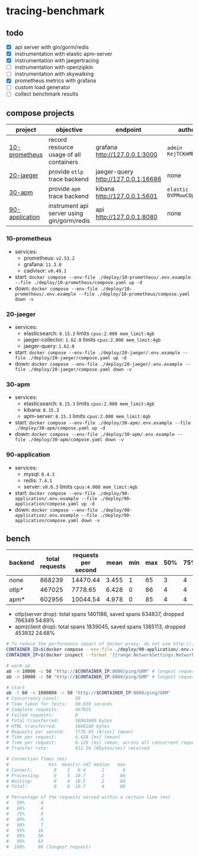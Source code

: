 # tracing-benchmark

## todo
* [x] api server with gin/gorm/redis
* [x] instrumentation with elastic apm-server
* [x] instrumentation with jaegertracing
* [ ] instrumentation with openzipkin
* [ ] instrumentation with skywalking
* [x] prometheus metrics with grafana
* [ ] custom load generator
* [ ] collect benchmark results

## compose projects
| project                           | objective                                  | endpoint                            | authorization                    |
| --------------------------------- | ------------------------------------------ | ----------------------------------- | -------------------------------- |
| [10-prometheus](#10-prometheus)   | record resource usage of all containers    | grafana http://127.0.0.1:3000       | `admin` `KejTCKmMBIPxBm1m7h4f`   |
| [20-jaeger](#20-jaeger)           | provide `otlp` trace backend               | jaeger-query http://127.0.0.1:16686 | none                             |
| [30-apm](#30-apm)                 | provide `apm` trace backend                | kibana http://127.0.0.1:5601        | `elastic` `DVPMuwCOpH5iOPDFnjd5` |
| [90-application](#90-application) | instrument api server using gin/gorm/redis | api http://127.0.0.1:8080           | none                             |

### 10-prometheus
* services:
  * prometheus: `v2.53.2`
  * grafana: `11.3.0`
  * cadvisor: `v0.49.1`
* start: `docker compose --env-file ./deploy/10-prometheus/.env.example --file ./deploy/10-prometheus/compose.yaml up -d`
* down: `docker compose --env-file ./deploy/10-prometheus/.env.example --file ./deploy/10-prometheus/compose.yaml down -v`

### 20-jaeger
* services:
  * elasticsearch: `8.15.3` limits `cpus:2.000 mem_limit:4gb`
  * jaeger-collector: `1.62.0` limits `cpus:2.000 mem_limit:4gb`
  * jaeger-query: `1.62.0`
* start: `docker compose --env-file ./deploy/20-jaeger/.env.example --file ./deploy/20-jaeger/compose.yaml up -d`
* down: `docker compose --env-file ./deploy/20-jaeger/.env.example --file ./deploy/20-jaeger/compose.yaml down -v`

### 30-apm
* services:
  * elasticsearch: `8.15.3` limits `cpus:2.000 mem_limit:4gb`
  * kibana: `8.15.3`
  * apm-server: `8.15.3` limits `cpus:2.000 mem_limit:4gb`
* start: `docker compose --env-file ./deploy/30-apm/.env.example --file ./deploy/30-apm/compose.yaml up -d`
* down: `docker compose --env-file ./deploy/30-apm/.env.example --file ./deploy/30-apm/compose.yaml down -v`

### 90-application
* services:
  * mysql: `8.4.3`
  * redis: `7.4.1`
  * server: `v0.0.3` limits `cpus:4.000 mem_limit:4gb`
* start: `docker compose --env-file ./deploy/90-application/.env.example --file ./deploy/90-application/compose.yaml up -d`
* down: `docker compose --env-file ./deploy/90-application/.env.example --file ./deploy/90-application/compose.yaml down -v`

## bench
| backend | total requests | requests per second | mean  | min | max | 50% | 75% | 90% | 95% | 99% |
| ------- | -------------- | ------------------- | ----- | --- | --- | --- | --- | --- | --- | --- |
| none    | 868239         | 14470.44            | 3.455 | 1   | 65  | 3   | 4   | 4   | 4   | 4   |
| otlp*   | 467025         | 7778.65             | 6.428 | 0   | 86  | 4   | 4   | 7   | 16  | 63  |
| apm*    | 602956         | 10044.54            | 4.978 | 0   | 85  | 4   | 4   | 5   | 6   | 53  |

* otlp(server drop): total spans 1401186, saved spans 634837, dropped 766349 54.69%
* apm(client drop): total spans 1839045, saved spans 1385113, dropped 453932 24.68%

```sh
# To reduce the performance impact of docker-proxy, do not use http://127.0.0.1:8080 in benchmark.
CONTAINER_ID=$(docker compose --env-file ./deploy/90-application/.env.example --file ./deploy/90-application/compose.yaml ps --quiet server | head -n1)
CONTAINER_IP=$(docker inspect --format '{{range.NetworkSettings.Networks}}{{.IPAddress}}{{end}}' $CONTAINER_ID | head -n1)

# warm up
ab -n 10000 -c 50 "http://$CONTAINER_IP:8080/ping/GRM" # longest request 80 ms
ab -n 10000 -c 50 "http://$CONTAINER_IP:8080/ping/GRM" # longest request 24 ms

# start
ab -t 60 -n 1000000 -c 50 "http://$CONTAINER_IP:8080/ping/GRM"
# Concurrency Level:      50
# Time taken for tests:   60.039 seconds
# Complete requests:      467025
# Failed requests:        0
# Total transferred:      56043000 bytes
# HTML transferred:       1868100 bytes
# Requests per second:    7778.65 [#/sec] (mean)
# Time per request:       6.428 [ms] (mean)
# Time per request:       0.129 [ms] (mean, across all concurrent requests)
# Transfer rate:          911.56 [Kbytes/sec] received

# Connection Times (ms)
#               min  mean[+/-sd] median   max
# Connect:        0    1   0.4      1       6
# Processing:     0    5  10.7      2      86
# Waiting:        0    4  10.5      2      84
# Total:          0    6  10.7      4      86

# Percentage of the requests served within a certain time (ms)
#   50%      4
#   66%      4
#   75%      4
#   80%      4
#   90%      7
#   95%     16
#   98%     58
#   99%     63
#  100%     86 (longest request)
```

